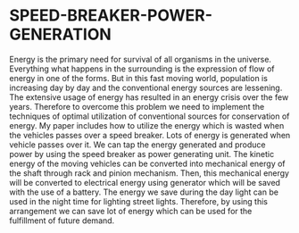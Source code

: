 # SPEED-BREAKER-POWER-GENERATION
Energy is the primary need for survival of all organisms in the universe. Everything what happens in the surrounding is the expression of flow of energy in one of the forms. But in this fast moving world, population is increasing day by day and the conventional energy sources are lessening. The extensive usage of energy has resulted in an energy crisis over the few years. Therefore to overcome this problem we need to implement the techniques of optimal utilization of conventional sources for conservation of energy. My paper includes how to utilize the energy which is wasted when the vehicles passes over a speed breaker. Lots of energy is generated when vehicle passes over it. We can tap the energy generated and produce power by using the speed breaker as power generating unit. The kinetic energy of the moving vehicles can be converted into mechanical energy of the shaft through rack and pinion mechanism. Then, this mechanical energy will be converted to electrical energy using generator which will be saved with the use of a battery. The energy we save during the day light can be used in the night time for lighting street lights. Therefore, by using this arrangement we can save lot of energy which can be used for the fulfillment of future demand.
